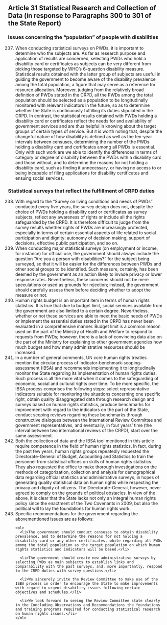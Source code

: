 ## Article 31 Statistical Research and Collection of Data (in response to Paragraphs 300 to 301 of the State Report)

### Issues concerning the “population” of people with disabilities

<ol start="237">
  <li>When conducting statistical surveys on PWDs, it is important to determine who the subjects are. As far as research purpose and application of results are concerned, selecting PWDs who hold a disability card or certificates as subjects can be very different from picking those targeted by WHO’s 6-question disability measure. Statistical results obtained with the latter group of subjects are useful in guiding the government to become aware of the disability prevalence among the total population, a figure that may serve as a reference for resource allocation. Moreover, judging from the relatively broad definition of PWDs stated in the CRPD, all the PWDs among the total population should be selected as a population to be longitudinally monitored with relevant indicators in the future, so as to determine whether the State is continuously fulfilling its duties stipulated in the CRPD. In contrast, the statistical results obtained with PWDs holding a disability card or certificates reflect the needs for and availability of government services and are thus helpful in knowing about the target groups of certain types of service. But it is worth noting that, despite the changeful nature of how disability is defined as well as the ten-year intervals between censuses, determining the number of the PWDs holding a disability card and certificates among all PWDs is essential. Only with such work are we able to identify the differences in terms of category or degree of disability between the PWDs with a disability card and those without, and to determine the reasons for not holding a disability card, such as finding it unnecessary, or having no access to or being incapable of filing applications for disability certificates and ensuing social services.</li>
</ol>

### Statistical surveys that reflect the fulfillment of CRPD duties

<ol start="238">
  <li>With regard to the “Survey on living conditions and needs of PWDs” conducted every five years, the survey design does not, despite the choice of PWDs holding a disability card or certificates as survey subjects, reflect any awareness of rights or include all the rights safeguarded by the CRPD. It is therefore difficult to judge from the survey results whether rights of PWDs are increasingly protected, especially in terms of certain essential aspects of life related to social participation and dignity: autonomy of decision making, support of decisions, effective public participation, and so on.</li>

  <li>When conducting major statistical surveys (on employment or income, for instance) for official use, the government should always include the question “Are you a person with disabilities?” for the subject being surveyed, so that it will be easier for the differences between PWDs and other social groups to be identified. Such measure, certainly, has been deemed by the government as an action likely to invade privacy or lower response rates. Nevertheless, these concerns should not be mere speculations or used as grounds for rejection; instead, the government should carefully assess them before deciding whether to adopt the measure or not.</li>

  <li>Human rights budget is an important item in terms of human rights statistics. It is true that due to budget limit, social services available from the government are also limited to a certain degree. Nevertheless, whether or not these services are able to meet the basic needs of PWDs or implement the essential duties stated in the CRPD has never been evaluated in a comprehensive manner. Budget limit is a common reason used on the part of the Ministry of Health and Welfare to respond to requests from PWDs; however, there is a lack of convincing data also on the part of the Ministry for explaining to other government agencies how much budget and how many administrative resources should be increased.</li>

  <li>In a number of general comments, UN core human rights treaties mention the circular process of indicator-benchmark-scoping-assessment (IBSA) and recommends implementing it to longitudinally monitor the State regarding its implementation of human rights duties. Such process is all the more vital when it comes to the safeguarding of economic, social and cultural rights over time. To be more specific, the IBSA process comprises the following steps: select representative indicators suitable for monitoring the situations concerning one specific right, obtain quality disaggregated data through research design and surveys based on human rights statistics, produce benchmarks for improvement with regard to the indicators on the part of the State, conduct scoping reviews regarding these benchmarks through constructive dialogues between the International Review Committee and government representatives, and eventually, in four years’ time (the interval between two international reviews of the CRPD), start over the same assessment.</li>

  <li>Both the collection of data and the IBSA tool mentioned in this article require competence in the field of human rights statistics. In fact, during the past few years, human rights groups repeatedly requested the Directorate-General of Budget, Accounting and Statistics to train the personnel from statistical offices on skills of human rights statistics. They also requested the office to make thorough investigations on the methods of categorization, collection and analysis for demographical data regarding official statistics and administrative surveys, in hopes of generating quality statistical data on human rights while respecting the privacy and dignity of citizens. The Directorate-General, however, never agreed to comply on the grounds of political obstacles. In view of the above, it is clear that the State lacks not only an integral human rights policy since the enactment of the Two Covenants in 2009, but also the political will to lay the foundations for human rights work.</li>

  <li>Specific recommendations for the government regarding the abovementioned issues are as follows:

    <ol>
      <li>The government should conduct censuses to obtain disability prevalence, and to determine the reasons for not holding a disability card or any other certificates, while regarding all PWDs among the total population as the target population on which human rights statistics and indicators will be based.</li>

      <li>The government should create new administrative surveys by selecting PWDs as main subjects to establish links and comparability with the past surveys, and, more importantly, respond to the CRPD duties with survey questions.</li>

      <li>We sincerely invite the Review Committee to make use of the ISBA process in order to encourage the State to make improvements with regard to urgent disability issues following certain objectives and schedules.</li>

      <li>We look forward to seeing the Review Committee state clearly in the Concluding Observations and Recommendations the foundations and training programs required for conducting statistical research on human rights issues.</li>
    </ol>
  </li>
</ol>
